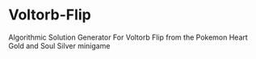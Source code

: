 # Voltorb-Flip
 Algorithmic Solution Generator For Voltorb Flip from the Pokemon Heart Gold and Soul Silver minigame
